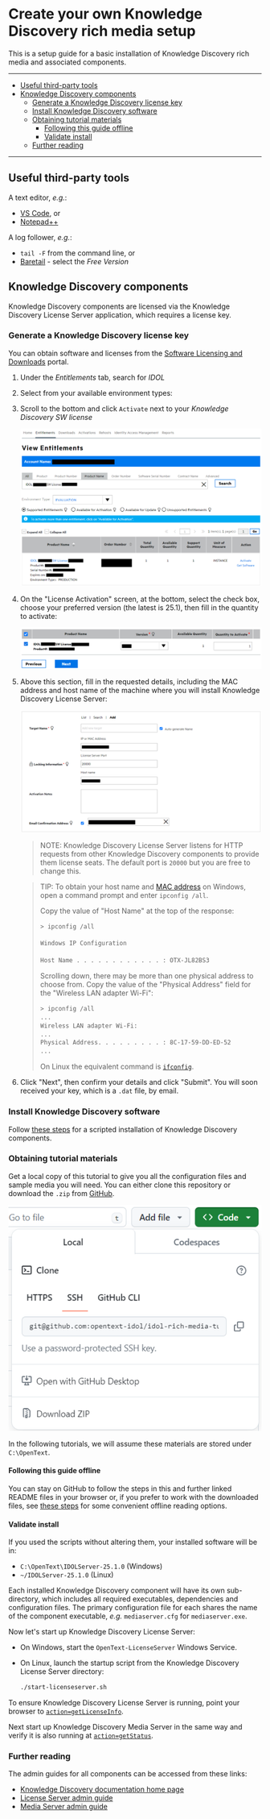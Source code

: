 # Create your own Knowledge Discovery rich media setup

This is a setup guide for a basic installation of Knowledge Discovery rich media and associated components.

---

- [Useful third-party tools](#useful-third-party-tools)
- [Knowledge Discovery components](#knowledge-discovery-components)
  - [Generate a Knowledge Discovery license key](#generate-a-knowledge-discovery-license-key)
  - [Install Knowledge Discovery software](#install-knowledge-discovery-software)
  - [Obtaining tutorial materials](#obtaining-tutorial-materials)
    - [Following this guide offline](#following-this-guide-offline)
    - [Validate install](#validate-install)
  - [Further reading](#further-reading)

---

## Useful third-party tools

A text editor, *e.g.*:

- [VS Code](https://code.visualstudio.com/download), or
- [Notepad++](https://notepad-plus-plus.org/downloads/)

A log follower, *e.g.*:

- `tail -F` from the command line, or
- [Baretail](https://www.baremetalsoft.com/baretail/) - select the *Free Version*

## Knowledge Discovery components

Knowledge Discovery components are licensed via the Knowledge Discovery License Server application, which requires a license key.

### Generate a Knowledge Discovery license key

You can obtain software and licenses from the [Software Licensing and Downloads](https://sld.microfocus.com/mysoftware/index) portal.

1. Under the *Entitlements* tab, search for *IDOL*
1. Select from your available environment types:
1. Scroll to the bottom and click `Activate` next to your *Knowledge Discovery SW license*

    ![get-license](./figs/get-license.png)

1. On the "License Activation" screen, at the bottom, select the check box, choose your preferred version (the latest is 25.1), then fill in the quantity to activate:

   ![eSoftware-selectLicense](./figs/eSoftware-selectLicense.png)

1. Above this section, fill in the requested details, including the MAC address and host name of the machine where you will install Knowledge Discovery License Server:

   ![eSoftware-configureLicense](./figs/eSoftware-configureLicense.png)

    > NOTE: Knowledge Discovery License Server listens for HTTP requests from other Knowledge Discovery components to provide them license seats.  The default port is `20000` but you are free to change this.

    > TIP: To obtain your host name and [MAC address](https://en.wikipedia.org/wiki/MAC_address) on Windows, open a command prompt and enter `ipconfig /all`.
    >
    > Copy the value of "Host Name" at the top of the response:
    >
    > ```sh
    > > ipconfig /all
    >
    > Windows IP Configuration
    >
    > Host Name . . . . . . . . . . . . : OTX-JL82BS3
    > ```
    >
    > Scrolling down, there may be more than one physical address to choose from. Copy the value of the "Physical Address" field for the "Wireless LAN adapter Wi-Fi":
    >
    > ```sh
    > > ipconfig /all
    > ...
    > Wireless LAN adapter Wi-Fi:
    > ...
    > Physical Address. . . . . . . . . : 8C-17-59-DD-ED-52
    > ...
    > ```
    >
    > On Linux the equivalent command is [`ifconfig`](https://man.openbsd.org/ifconfig.8).

1. Click "Next", then confirm your details and click "Submit".  You will soon received your key, which is a `.dat` file, by email.

### Install Knowledge Discovery software

Follow [these steps](./INSTALL_ZIPS.md) for a scripted installation of Knowledge Discovery components.

### Obtaining tutorial materials

Get a local copy of this tutorial to give you all the configuration files and sample media you will need.  You can either clone this repository or download the `.zip` from [GitHub](https://github.com/opentext-idol/idol-rich-media-tutorials).

![github-download](./figs/github-download.png)

In the following tutorials, we will assume these materials are stored under `C:\OpenText`.

#### Following this guide offline

You can stay on GitHub to follow the steps in this and further linked README files in your browser or, if you prefer to work with the downloaded files, see [these steps](../appendix/Markdown_reader.md) for some convenient offline reading options.

#### Validate install

If you used the scripts without altering them, your installed software will be in:

- `C:\OpenText\IDOLServer-25.1.0` (Windows)
- `~/IDOLServer-25.1.0` (Linux)

Each installed Knowledge Discovery component will have its own sub-directory, which includes all required executables, dependencies and configuration files.  The primary configuration file for each shares the name of the component executable, *e.g.* `mediaserver.cfg` for `mediaserver.exe`.

Now let's start up Knowledge Discovery License Server:

- On Windows, start the `OpenText-LicenseServer` Windows Service.
- On Linux, launch the startup script from the Knowledge Discovery License Server directory:

  ```sh
  ./start-licenseserver.sh
  ```

To ensure Knowledge Discovery License Server is running, point your browser to [`action=getLicenseInfo`](http://localhost:20000/a=getlicenseinfo).

Next start up Knowledge Discovery Media Server in the same way and verify it is also running at [`action=getStatus`](http://localhost:14000/a=getstatus).

### Further reading

The admin guides for all components can be accessed from these links:

- [Knowledge Discovery documentation home page](https://www.microfocus.com/documentation/idol/)
- [License Server admin guide](https://www.microfocus.com/documentation/idol/knowledge-discovery-25.1/LicenseServer_25.1_Documentation/Help/Content/_FT_SideNav_Startup.htm)
- [Media Server admin guide](https://www.microfocus.com/documentation/idol/knowledge-discovery-25.1/MediaServer_25.1_Documentation/Help/Content/_FT_SideNav_Startup.htm)
